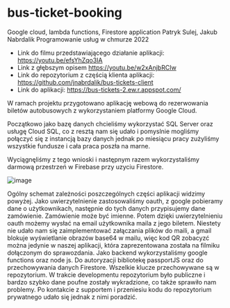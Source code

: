 # bus-ticket-booking
Google cloud, lambda functions, Firestore application
Patryk Sulej, Jakub Nabrdalik Programowanie usług w chmurze 2022

+ Link do filmu przedstawiającego działanie aplikacji: https://youtu.be/efsYhZqo3IA
+ Link z głębszym opisem https://youtu.be/w2xAnjbRCIw
+ Link do repozytorium z częścią klienta aplikacji: https://github.com/jnabrdalik/bus-tickets-client
+ Link do aplikacji: https://bus-tickets-2.ew.r.appspot.com/

W ramach projektu przygotowano aplikację webową do rezerwowania biletów autobusowych z wykorzystaniem platformy Google Cloud.

Początkowo jako bazę danych chcieliśmy wykorzystać SQL Server oraz usługę Cloud SQL, co z resztą nam się udało i pomyslnie mogliśmy połączyć się z instancją bazy danych jednak po miesiącu pracy zużyliśmy wszystkie fundusze i cała praca poszła na marne. 

Wyciągnęliśmy z tego wnioski i następnym razem wykorzystaliśmy darmową przestrzeń w Firebase przy uzyciu Firestore. 

![image](https://user-images.githubusercontent.com/55952226/149424023-1b14e9d2-8ad4-48ef-82f2-e897120f1215.png)

Ogólny schemat zależności poszczególnych części aplikacji widzimy powyżej.
Jako uwierzytelnienie zastosowaliśmy oauth, z google pobieramy dane o użytkownikach, następnie do tych danych przypisujemy dane zamówienie. Zamówienie może być imienne. Potem dzięki uwierzytelnieniu oauth możemy wysłać na email użytkownika maila z jego biletem. Niestety nie udało nam się zaimplementować załączania plików do maili, a gmail blokuje wyświetlanie obrazów base64 w mailu, więc kod QR zobacyzć można jedynie w naszej aplikacji, która zaprezentowana została na filmiku dołączonym do sprawozdania. Jako backend wykorzystaliśmy google functions oraz node js. Do autoryzacji bibliotekę passportJS oraz do przechowywania danych Firestore. Wszelkie klucze przechowywane są w repozytorium. W trakcie developmentu repozytorium było publiczne i bardzo szybko dane poufne zostały wykradzione, co także sprawiło nam problemy. Po kontakcie z supportem i przeniesiu kodu do repozytorium prywatnego udało się jednak z nimi poradzić. 
